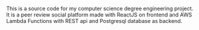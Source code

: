 
This is a source code for my computer science degree engineering project.
It is a peer review social platform made with ReactJS on frontend and AWS Lambda Functions with REST api and Postgresql database as backend.
